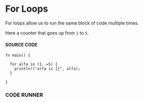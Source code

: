 # For Loops

For loops allow us to run the same block of
code multiple times.

Here a counter that goes up from `1` to `5`.

#### SOURCE CODE

```rust, noplayground, EXAMPLE1
fn main() {

  for alfa in (1..=5) {
    println!("alfa is {}", alfa);
  }

}
```

### CODE RUNNER

```rust, editable, CODE1

```
